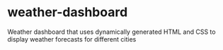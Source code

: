 # weather-dashboard
Weather dashboard that uses dynamically generated HTML and CSS to display weather forecasts for different cities
